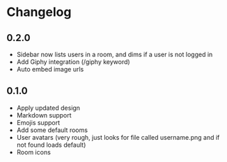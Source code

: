# Changelog

## 0.2.0
- Sidebar now lists users in a room, and dims if a user is not logged in
- Add Giphy integration (/giphy keyword)
- Auto embed image urls

## 0.1.0
- Apply updated design
- Markdown support
- Emojis support
- Add some default rooms
- User avatars (very rough, just looks for file called username.png and if not found loads default)
- Room icons
